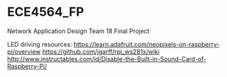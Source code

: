 # ECE4564_FP
Network Application Design Team 18 Final Project


LED driving resources:
https://learn.adafruit.com/neopixels-on-raspberry-pi/overview
https://github.com/jgarff/rpi_ws281x/wiki
http://www.instructables.com/id/Disable-the-Built-in-Sound-Card-of-Raspberry-Pi/
